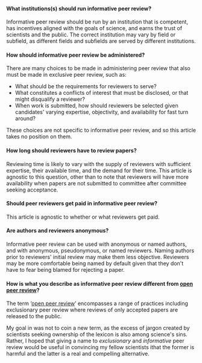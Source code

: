 #### What institutions(s) should run informative peer review?

Informative peer review should be run by an institution that is competent, has incentives aligned with the goals of science, and earns the trust of scientists and the public.  The correct institution may vary by field or subfield, as different fields and subfields are served by different institutions.

#### How should informative peer review be administered?

There are many choices to be made in administering peer review that also must be made in exclusive peer review, such as:

 - What should be the requirements for reviewers to serve?
 - What constitutes a conflicts of interest that must be disclosed, or that might disqualify a reviewer?
 - When work is submitted, how should reviewers be selected given candidates' varying expertise, objectivity, and availability for fast turn around?

These choices are not specific to informative peer review, and so this article takes no position on them.

#### How long should reviewers have to review papers?

Reviewing time is likely to vary with the supply of reviewers with sufficient expertise, their available time, and the demand for their time. This article is agnostic to this question, other than to note that reviewers will have more availability when papers are not submitted to committee after committee seeking acceptance.

#### Should peer reviewers get paid in informative peer review?

This article is agnostic to whether or what reviewers get paid.

#### Are authors and reviewers anonymous?
Informative peer review can be used with anonymous or named authors, and with anonymous, pseudonymous, or named reviewers. Naming authors prior to reviewers' initial review may make them less objective. Reviewers may be more comfortable being named by default given that they don't have to fear being blamed for rejecting a paper.

<a id="open-peer-review"></a>
#### How is what you describe as informative peer review different from [open peer review](https://en.wikipedia.org/wiki/Open_peer_review)?

The term ‘[open peer review](https://en.wikipedia.org/wiki/Open_peer_review)’ encompasses a range of practices including exclusionary peer review where reviews of only accepted papers are released to the public.

My goal in  was not to coin a new term, as the excess of jargon created by scientists seeking ownership of the lexicon is also among science's sins. Rather, I hoped that giving a name to *exclusionary* and *informative* peer review would be useful in convincing my fellow scientists ithat the former is harmful and the latter is a real and compelling alternative.

